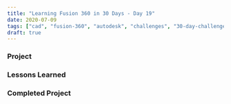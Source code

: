```yaml
---
title: "Learning Fusion 360 in 30 Days - Day 19"
date: 2020-07-09
tags: ["cad", "fusion-360", "autodesk", "challenges", "30-day-challenge", "fusion-360-in-30"]
draft: true
---
```

### Project

### Lessons Learned

### Completed Project

